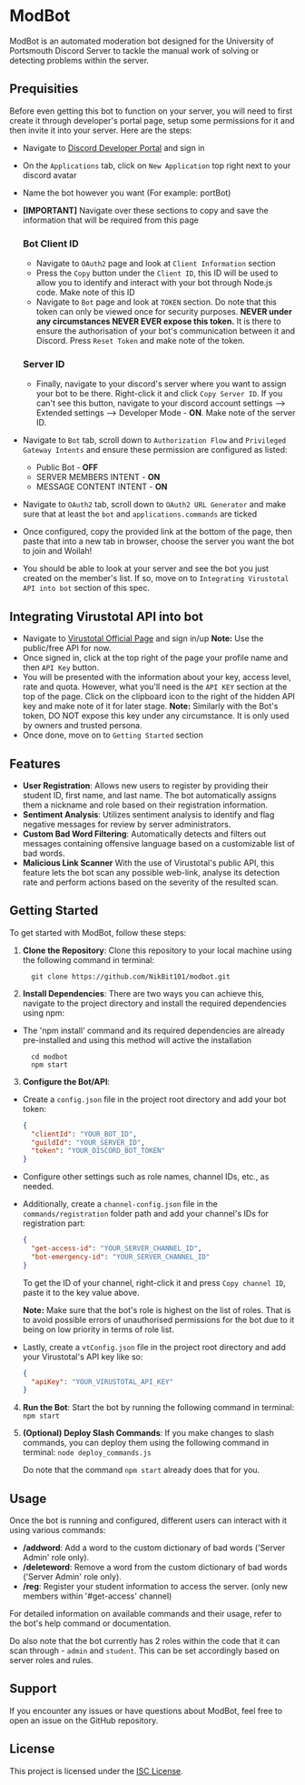 # ModBot

ModBot is an automated moderation bot designed for the University of Portsmouth Discord Server to tackle the manual work of solving or detecting problems within the server.

## Prequisities

Before even getting this bot to function on your server, you will need to first create it through developer's portal page, setup some permissions for it and then invite it into your server. Here are the steps:

- Navigate to [Discord Developer Portal](https://discord.com/developers/applications/) and sign in
- On the `Applications` tab, click on `New Application` top right next to your discord avatar
- Name the bot however you want (For example: portBot)

- **[IMPORTANT]** Navigate over these sections to copy and save the information that will be required from this page
  ### Bot Client ID
  - Navigate to `OAuth2` page and look at `Client Information` section
  - Press the `Copy` button under the `Client ID`, this ID will be used to allow you to identify and interact with your bot through Node.js code. Make note of this ID
  - Navigate to `Bot` page and look at `TOKEN` section. Do note that this token can only be viewed once for security purposes. **NEVER under any circumstances NEVER EVER expose this token.** It is there to ensure the authorisation of your bot's communication between it and Discord. Press `Reset Token` and make note of the token.
  ### Server ID
  - Finally, navigate to your discord's server where you want to assign your bot to be there. Right-click it and click `Copy Server ID`. If you can't see this button, navigate to your discord account settings --> Extended settings --> Developer Mode - **ON**. Make note of the server ID.

- Navigate to `Bot` tab, scroll down to `Authorization Flow` and `Privileged Gateway Intents` and ensure these permission are configured as listed:
  - Public Bot - **OFF**
  - SERVER MEMBERS INTENT - **ON**
  - MESSAGE CONTENT INTENT - **ON**

- Navigate to `OAuth2` tab, scroll down to `OAuth2 URL Generator` and make sure that at least the ```bot``` and ```applications.commands``` are ticked
- Once configured, copy the provided link at the bottom of the page, then paste that into a new tab in browser, choose the server you want the bot to join and Woilah!
- You should be able to look at your server and see the bot you just created on the member's list. If so, move on to `Integrating Virustotal API into bot` section of this spec.

## Integrating Virustotal API into bot

- Navigate to [Virustotal Official Page](https://www.virustotal.com/) and sign in/up
**Note:** Use the public/free API for now.
- Once signed in, click at the top right of the page your profile name and then `API Key` button.
- You will be presented with the information about your key, access level, rate and quota. However, what you'll need is the `API KEY` section at the top of the page. Click on the clipboard icon to the right of the hidden API key and make note of it for later stage.
**Note:** Similarly with the Bot's token, DO NOT expose this key under any circumstance. It is only used by owners and trusted persona.
- Once done, move on to `Getting Started` section

## Features

- **User Registration**: Allows new users to register by providing their student ID, first name, and last name. The bot automatically assigns them a nickname and role based on their registration information.
- **Sentiment Analysis**: Utilizes sentiment analysis to identify and flag negative messages for review by server administrators.
- **Custom Bad Word Filtering**: Automatically detects and filters out messages containing offensive language based on a customizable list of bad words.
- **Malicious Link Scanner** With the use of Virustotal's public API, this feature lets the bot scan any possible web-link, analyse its detection rate and perform actions based on the severity of the resulted scan.

## Getting Started

To get started with ModBot, follow these steps:

1. **Clone the Repository**: Clone this repository to your local machine using the following command in terminal:
    ```
      git clone https://github.com/NikBit101/modbot.git
    ```


2. **Install Dependencies**: There are two ways you can achieve this, navigate to the project directory and install the required dependencies using npm:

 - The 'npm install' command and its required dependencies are already pre-installed and using this method will active the installation
    ```
      cd modbot
      npm start
    ```

3. **Configure the Bot/API**:
- Create a `config.json` file in the project root directory and add your bot token:
  ```json
  {
    "clientId": "YOUR_BOT_ID",
    "guildId": "YOUR_SERVER_ID",
    "token": "YOUR_DISCORD_BOT_TOKEN"
  }
  ```
- Configure other settings such as role names, channel IDs, etc., as needed.

- Additionally, create a `channel-config.json` file in the `commands/registration` folder path and add your channel's IDs for registration part:
  ```json
  {
    "get-access-id": "YOUR_SERVER_CHANNEL_ID",
    "bot-emergency-id": "YOUR_SERVER_CHANNEL_ID"
  }
  ```
  To get the ID of your channel, right-click it and press `Copy channel ID`, paste it to the key value above.

   **Note:** Make sure that the bot's role is highest on the list of roles. That is to avoid possible errors of unauthorised permissions for the bot due to it being on low priority in terms of role list.

- Lastly, create a `vtConfig.json` file in the project root directory and add your Virustotal's API key like so:
  ```json
  {
    "apiKey": "YOUR_VIRUSTOTAL_API_KEY"
  }
  ```

4. **Run the Bot**: Start the bot by running the following command in terminal:
```npm start```

5. **(Optional) Deploy Slash Commands**: If you make changes to slash commands, you can deploy them using the following command in terminal:
```node deploy_commands.js```

    Do note that the command ```npm start``` already does that for you.

## Usage

Once the bot is running and configured, different users can interact with it using various commands:

- **/addword**: Add a word to the custom dictionary of bad words ('Server Admin' role only).
- **/deleteword**: Remove a word from the custom dictionary of bad words ('Server Admin' role only).
- **/reg**: Register your student information to access the server. (only new members within '#get-access' channel)

For detailed information on available commands and their usage, refer to the bot's help command or documentation.

Do also note that the bot currently has 2 roles within the code that it can scan through - `admin` and `student`. This can be set accordingly based on server roles and rules.

## Support

If you encounter any issues or have questions about ModBot, feel free to open an issue on the GitHub repository.

## License

This project is licensed under the [ISC License](LICENSE).
